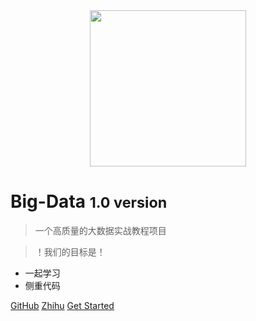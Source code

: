 <div align=center>
<img src="https://gitee.com/shenhao-stu/picgo/raw/master/Big-Data/logo.png" width="250">
</div>


# Big-Data <small>1.0 version</small>

> 一个高质量的大数据实战教程项目

> ！我们的目标是！

- 一起学习
- 侧重代码

[GitHub](https://github.com/shenhao-stu/Big-Data)
[Zhihu](https://www.zhihu.com/people/shenhao-63)
[Get Started](README.md)